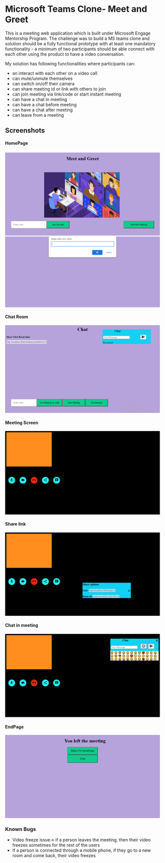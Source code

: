 # Microsoft Teams Clone- Meet and Greet

This is a meeting web application which is built under Microsoft Engage Mentorship Program. The challenge was to build a MS teams clone and solution should be a fully functional prototype with at least one mandatory functionality - a minimum of two participants should be able connect with each other using the product to have a video conversation.


My solution has following functionalities where participants can:
* an interact with each other on a video call
* can mute/unmute themselves
* can switch on/off their camera
* can share meeting id or link with others to join
* can join meeting via link/code or start instant meeting
* can have a chat in meeting
* can have a chat before meeting
* can have a chat after meeting
* can leave from a meeting

## Screenshots
#### HomePage
<img src="public\screenshots\homepage.png" alt="Homepage">

<img src="public\screenshots\enterName.png">

#### Chat Room
<img src="public\screenshots\ChatRoom.png" alt="chatRoom">

#### Meeting Screen
<img src="public\screenshots\meetingScreen.png" alt="meetingScreen">

#### Share link
<img src="public\screenshots\shareLink.png" alt="share link">

#### Chat in meeting
<img src="public\screenshots\chatIn.png">

#### EndPage
<img src="public\screenshots\endPage.png" alt="end screen">


### Known Bugs
* Video freeze issue-> if a person leaves the meeting, then their video freezes sometimes for the rest of the users
* If a person is connected through a mobile phone, if they go to a new room and come back, their video freezes
